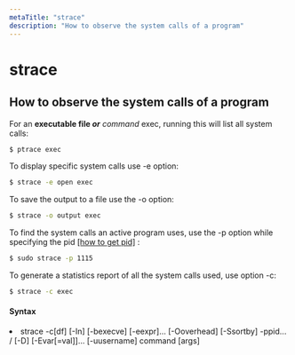 ```yaml
---
metaTitle: "strace"
description: "How to observe the system calls of a program"
---
```


# strace




## How to observe the system calls of a program


For an **executable file <em>or** command</em> exec, running this will list all system calls:

```bash
$ ptrace exec

```

To display specific system calls use -e option:

```bash
$ strace -e open exec

```

To save the output to a file use the -o option:

```bash
$ strace -o output exec

```

To find the system calls an active program uses, use the -p option while specifying the pid [[how to get pid]](https://stackoverflow.com/questions/31676071/how-to-get-process-id-of-specific-process) :

```bash
$ sudo strace -p 1115

```

To generate a statistics report of all the system calls used, use option -c:

```bash
$ strace -c exec 

```



#### Syntax


<li>strace  -c[df]  [-In]  [-bexecve]  [-eexpr]...  [-Ooverhead] [-Ssortby]
-ppid... / [-D] [-Evar[=val]]... [-uusername] command [args]</li>

